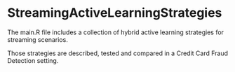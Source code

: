 # StreamingActiveLearningStrategies
The main.R file includes a collection of hybrid active learning strategies for streaming scenarios.

Those strategies are described, tested and compared in a Credit Card Fraud Detection setting.
